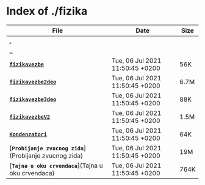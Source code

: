 # Index of ./fizika

File | Date | Size
--- | --- | ---
[.](.) | |
[..](..) | |
[**`fizikavezbe`**](fizikavezbe) | Tue, 06 Jul 2021 11:50:45 +0200 | 56K
[**`fizikavezbe2deo`**](fizikavezbe2deo) | Tue, 06 Jul 2021 11:50:45 +0200 | 6.7M
[**`fizikavezbe3deo`**](fizikavezbe3deo) | Tue, 06 Jul 2021 11:50:45 +0200 | 88K
[**`fizikavezbeV2`**](fizikavezbeV2) | Tue, 06 Jul 2021 11:50:45 +0200 | 1.5M
[**`Kondenzatori`**](Kondenzatori) | Tue, 06 Jul 2021 11:50:45 +0200 | 64K
[**`Probijanje zvucnog zida`**](Probijanje zvucnog zida) | Tue, 06 Jul 2021 11:50:45 +0200 | 19M
[**`Tajna u oku crvendaca`**](Tajna u oku crvendaca) | Tue, 06 Jul 2021 11:50:45 +0200 | 764K
